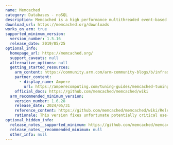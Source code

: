 ```yaml
---
name: Memcached
category: Databases - noSQL
description: Memcached is a high performance multithreaded event-based key/value cache store intended to be used in a distributed system.
download_url: https://memcached.org/downloads
works_on_arm: true
supported_minimum_version:
  version_number: 1.5.16
  release_date: 2019/05/25
optional_info:
  homepage_url: https://memcached.org/
  support_caveats: null
  alternative_options: null
  getting_started_resources:
    arm_content: https://community.arm.com/arm-community-blogs/b/infrastructure-solutions-blog/posts/memcached-benchmarking-aws-graviton2-50-p-p-gains
    partner_content:
      - display_name: Ampere
        url: https://amperecomputing.com/tuning-guides/memcached-tuning-guide
    official_docs: https://github.com/memcached/memcached/wiki
  arm_recommended_minimum_version:
    version_number: 1.6.28
    release_date: 2024/05/31
    reference_content: https://github.com/memcached/memcached/wiki/ReleaseNotes1628
    rationale: This version fixes unfortunate potentially critical use-after-free bug in the proxy mode that was introduced in 1.6.27. Also adds experimental support for TLS to proxy backends.
optional_hidden_info:
  release_notes__supported_minimum: https://github.com/memcached/memcached/wiki/ReleaseNotes145#fixes
  release_notes__recommended_minimum: null
  other_info: null
---
```


